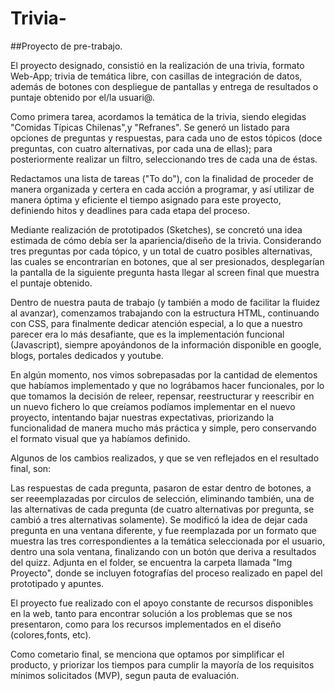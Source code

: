 # Trivia-

##Proyecto de pre-trabajo.



El proyecto designado, consistió en la realización de una trivia, formato Web-App; trivia de temática libre, con casillas de integración de datos, además de botones con despliegue de pantallas y entrega de resultados o puntaje obtenido por el/la usuari@.

Como primera tarea, acordamos la temática de la trivia, siendo elegidas "Comidas Típicas Chilenas",y "Refranes". Se generó un listado para opciones de preguntas y respuestas, para cada uno de estos tópicos (doce preguntas, con cuatro alternativas, por cada una de ellas); para posteriormente realizar un filtro, seleccionando tres de cada una de éstas.

Redactamos una lista de tareas ("To do"), con la finalidad de proceder de manera organizada y certera en cada acción a programar, y así utilizar de manera óptima y eficiente el tiempo asignado para este proyecto, definiendo hitos y deadlines para cada etapa del proceso.

Mediante realización de prototipados (Sketches), se concretó una idea estimada de cómo debía ser la apariencia/diseño de la trivia. Considerando tres preguntas por cada tópico, y un total de cuatro posibles alternativas, las cuales se encontrarían en botones, que al ser presionados, desplegarían la pantalla de la siguiente pregunta hasta llegar al screen final que muestra el puntaje obtenido.

Dentro de nuestra pauta de trabajo (y también a modo de facilitar la fluidez al avanzar), comenzamos trabajando con la estructura HTML, continuando con CSS, para finalmente dedicar atención especial, a lo que a nuestro parecer era lo más desafiante, que es la implementación funcional (Javascript), siempre apoyándonos de la información disponible en google, blogs, portales dedicados y youtube.

En algún momento, nos vimos sobrepasadas por la cantidad de elementos que habíamos implementado y que no lográbamos hacer funcionales, por lo que tomamos la decisión de releer, repensar, reestructurar y reescribir en un nuevo fichero lo que creíamos podíamos implementar en el nuevo proyecto, intentando bajar nuestras expectativas, priorizando la funcionalidad de manera mucho más práctica y simple, pero conservando el formato visual que ya habíamos definido.

Algunos de los cambios realizados, y que se ven reflejados en el resultado final, son:

Las respuestas de cada pregunta, pasaron de estar dentro de botones, a ser reeemplazadas por circulos de selección, eliminando también, una de las alternativas de cada pregunta (de cuatro alternativas por pregunta, se cambió a tres alternativas solamente).
Se modificó la idea de dejar cada pregunta en una ventana diferente, y fue reemplazada por un formato que muestra las tres correspondientes a la temática seleccionada por el usuario, dentro una sola ventana, finalizando con un botón que deriva a resultados del quizz.
Adjunta en el folder, se encuentra la carpeta llamada "Img Proyecto", donde se incluyen fotografías del proceso realizado en papel del prototipado y apuntes.

El proyecto fue realizado con el apoyo constante de recursos disponibles en la web, tanto para encontrar solución a los problemas que se nos presentaron, como para los recursos implementados en el diseño (colores,fonts, etc).

Como cometario final, se menciona que optamos por simplificar el producto, y priorizar los tiempos para cumplir la mayoría de los requisitos mínimos solicitados (MVP), segun pauta de evaluación.